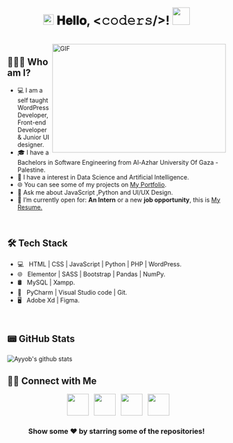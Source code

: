 <h1 align="center">
  <img src="GIF/Earth.gif" width="24px">
  𝐇𝐞𝐥𝐥𝐨, &lt;𝚌𝚘𝚍𝚎𝚛𝚜/&gt;!
  <img src="GIF/Hi.gif" width="40px" />
</h1>
<br>
<img align="right" height="250" width="400" alt="GIF" src="https://camo.githubusercontent.com/86a3b6db470f1a0429f7355c08d1edabf3d2c804/68747470733a2f2f6d69726f2e6d656469756d2e636f6d2f6d61782f313336302f312a495247486d69477361313673746564517649615a66772e676966"/>

## 👨🏻‍💻 Who am I?
 
- 💻 I am a self taught WordPress Developer, Front-end Developer & Junior UI designer.
- 🎓 I have a Bachelors in Software Engineering from Al-Azhar University Of Gaza - Palestine.
- 📝 I have a interest in Data Science and Artificial Intelligence.
- 🌐 You can see some of my projects on [My Portfolio](https://mostaql.com/u/Ayyobsam/portfolio).
- 💬 Ask me about JavaScript ,Python and UI/UX Design.
- 🤔 I’m currently open for: <b>An Intern</b> or a new <b>job opportunity</b>, this is <a href="https://docs.google.com/document/d/1qggV_DpwPrKiV-SDh7XivGL7TjAQFUnT/edit?usp=share_link&ouid=115396013903992046630&rtpof=true&sd=true" target="_blank">My Resume.</a>
</pre>

<br>

## 🛠 Tech Stack
 
- 💻 &nbsp; HTML | CSS | JavaScript | Python | PHP | WordPress.
- 🌐 &nbsp; Elementor | SASS | Bootstrap | Pandas | NumPy.
- 🛢 &nbsp; MySQL | Xampp.
- 🔧 &nbsp; PyCharm | Visual Studio code | Git.
- 🖥 &nbsp; Adobe Xd | Figma.

<br>

## 📟 GitHub Stats
![Ayyob's github stats](https://github-readme-stats.vercel.app/api?username=ayyobabuiyada&show_icons=true&title_color=fff&icon_color=79ff97&text_color=9f9f9f&bg_color=151515)


## 🤝🏻 Connect with Me

<p align="center">
&nbsp; <a href="https://twitter.com/ayyobsam" target="_blank" rel="noopener noreferrer"><img src="https://img.icons8.com/plasticine/100/000000/twitter.png" width="50" /></a>  
&nbsp; <a href="https://www.instagram.com/ayyobsam/" target="_blank" rel="noopener noreferrer"><img src="https://img.icons8.com/plasticine/100/000000/instagram-new.png" width="50" /></a>  
&nbsp; <a href="https://www.linkedin.com/in/ayyobabuiyada/" target="_blank" rel="noopener noreferrer"><img src="https://img.icons8.com/plasticine/100/000000/linkedin.png" width="50" /></a>
&nbsp; <a href="mailto:ayyobabuiyada@gmail.com" target="_blank" rel="noopener noreferrer"><img src="https://img.icons8.com/plasticine/100/000000/gmail.png"  width="50" /></a>
</p>

<div align="center">

### Show some ❤️ by starring some of the repositories!

</div>
